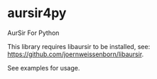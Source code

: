 # aursir4py

AurSir For Python

This library requires libaursir to be installed, see: https://github.com/joernweissenborn/libaursir.

See examples for usage.
